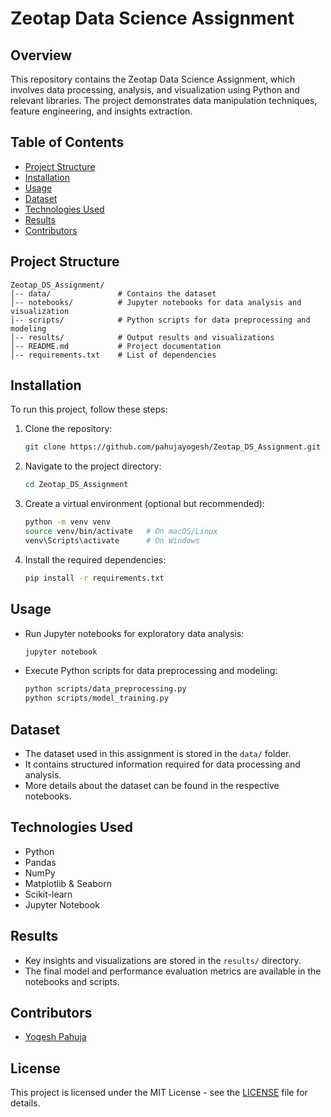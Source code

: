 # Zeotap Data Science Assignment

## Overview
This repository contains the Zeotap Data Science Assignment, which involves data processing, analysis, and visualization using Python and relevant libraries. The project demonstrates data manipulation techniques, feature engineering, and insights extraction.

## Table of Contents
- [Project Structure](#project-structure)
- [Installation](#installation)
- [Usage](#usage)
- [Dataset](#dataset)
- [Technologies Used](#technologies-used)
- [Results](#results)
- [Contributors](#contributors)

## Project Structure
```
Zeotap_DS_Assignment/
│-- data/               # Contains the dataset
│-- notebooks/          # Jupyter notebooks for data analysis and visualization
│-- scripts/            # Python scripts for data preprocessing and modeling
│-- results/            # Output results and visualizations
│-- README.md           # Project documentation
│-- requirements.txt    # List of dependencies
```

## Installation
To run this project, follow these steps:

1. Clone the repository:
   ```bash
   git clone https://github.com/pahujayogesh/Zeotap_DS_Assignment.git
   ```
2. Navigate to the project directory:
   ```bash
   cd Zeotap_DS_Assignment
   ```
3. Create a virtual environment (optional but recommended):
   ```bash
   python -m venv venv
   source venv/bin/activate   # On macOS/Linux
   venv\Scripts\activate      # On Windows
   ```
4. Install the required dependencies:
   ```bash
   pip install -r requirements.txt
   ```

## Usage
- Run Jupyter notebooks for exploratory data analysis:
  ```bash
  jupyter notebook
  ```
- Execute Python scripts for data preprocessing and modeling:
  ```bash
  python scripts/data_preprocessing.py
  python scripts/model_training.py
  ```

## Dataset
- The dataset used in this assignment is stored in the `data/` folder.
- It contains structured information required for data processing and analysis.
- More details about the dataset can be found in the respective notebooks.

## Technologies Used
- Python
- Pandas
- NumPy
- Matplotlib & Seaborn
- Scikit-learn
- Jupyter Notebook

## Results
- Key insights and visualizations are stored in the `results/` directory.
- The final model and performance evaluation metrics are available in the notebooks and scripts.

## Contributors
- [Yogesh Pahuja](https://github.com/pahujayogesh)

## License
This project is licensed under the MIT License - see the [LICENSE](LICENSE) file for details.

